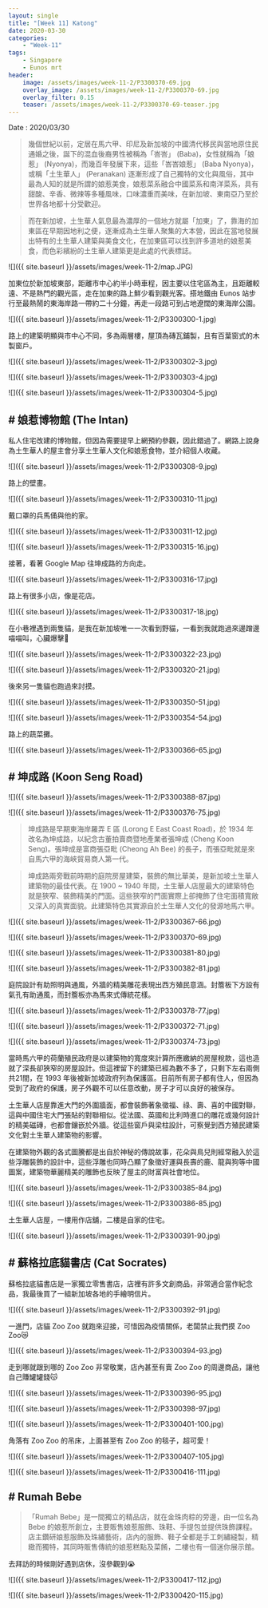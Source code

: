 ```yaml
---
layout: single
title: "[Week 11] Katong"
date: 2020-03-30
categories:
    - "Week-11"
tags:
    - Singapore
    - Eunos mrt
header:
    image: /assets/images/week-11-2/P3300370-69.jpg
    overlay_image: /assets/images/week-11-2/P3300370-69.jpg
    overlay_filter: 0.15
    teaser: /assets/images/week-11-2/P3300370-69-teaser.jpg
---
```


Date : 2020/03/30

> 幾個世紀以前，定居在馬六甲、印尼及新加坡的中國清代移民與當地原住民通婚之後，誕下的混血後裔男性被稱為「峇峇」 (Baba)，女性就稱為「娘惹」 (Nyonya)，而幾百年發展下來，這些「峇峇娘惹」 (Baba Nyonya)，或稱「土生華人」 (Peranakan) 逐漸形成了自己獨特的文化與風俗，其中最為人知的就是所謂的娘惹美食，娘惹菜系融合中國菜系和南洋菜系，具有甜酸、辛香、微辣等多種風味，口味濃重而美味，在新加坡、東南亞乃至於世界各地都十分受歡迎。

> 而在新加坡，土生華人氣息最為濃厚的一個地方就屬「加東」了，靠海的加東區在早期因地利之便，逐漸成為土生華人聚集的大本營，因此在當地發展出特有的土生華人建築與美食文化，在加東區可以找到許多道地的娘惹美食，而色彩繽紛的土生華人建築更是此處的代表標誌。

![]({{ site.baseurl }}/assets/images/week-11-2/map.JPG)

加東位於新加坡東部，距離市中心約半小時車程，因主要以住宅區為主，且距離較遠、不是熱門的觀光區，走在加東的路上鮮少看到觀光客。搭地鐵由 Eunos 站步行至最熱鬧的東海岸路一帶約二十分鐘，再走一段路可到占地遼闊的東海岸公園。

![]({{ site.baseurl }}/assets/images/week-11-2/P3300300-1.jpg)

路上的建築明顯與市中心不同，多為兩層樓，屋頂為磚瓦鋪製，且有百葉窗式的木製窗戶。

![]({{ site.baseurl }}/assets/images/week-11-2/P3300302-3.jpg)

![]({{ site.baseurl }}/assets/images/week-11-2/P3300303-4.jpg)

![]({{ site.baseurl }}/assets/images/week-11-2/P3300304-5.jpg)

## # 娘惹博物館 (The Intan)

私人住宅改建的博物館，但因為需要提早上網預約參觀，因此錯過了。網路上說身為土生華人的屋主會分享土生華人文化和娘惹食物，並介紹個人收藏。

![]({{ site.baseurl }}/assets/images/week-11-2/P3300308-9.jpg)

路上的壁畫。

![]({{ site.baseurl }}/assets/images/week-11-2/P3300310-11.jpg)

戴口罩的兵馬俑與他的家。

![]({{ site.baseurl }}/assets/images/week-11-2/P3300311-12.jpg)

![]({{ site.baseurl }}/assets/images/week-11-2/P3300315-16.jpg)

接著，看著 Google Map 往坤成路的方向走。

![]({{ site.baseurl }}/assets/images/week-11-2/P3300316-17.jpg)

路上有很多小店，像是花店。

![]({{ site.baseurl }}/assets/images/week-11-2/P3300317-18.jpg)

在小巷裡遇到兩隻貓，是我在新加坡唯一一次看到野貓，一看到我就跑過來邊蹭邊喵喵叫，心臟爆擊🥺

![]({{ site.baseurl }}/assets/images/week-11-2/P3300322-23.jpg)

![]({{ site.baseurl }}/assets/images/week-11-2/P3300320-21.jpg)

後來另一隻貓也跑過來討摸。

![]({{ site.baseurl }}/assets/images/week-11-2/P3300350-51.jpg)

![]({{ site.baseurl }}/assets/images/week-11-2/P3300354-54.jpg)

路上的蔬菜攤。

![]({{ site.baseurl }}/assets/images/week-11-2/P3300366-65.jpg)

## # 坤成路 (Koon Seng Road)

![]({{ site.baseurl }}/assets/images/week-11-2/P3300388-87.jpg)

![]({{ site.baseurl }}/assets/images/week-11-2/P3300376-75.jpg)

> 坤成路是早期東海岸羅弄 E 區 (Lorong E East Coast Road)，於 1934 年改名為坤成路，以紀念古董拍賣商暨地產業者張坤成 (Cheng Koon Seng)。張坤成是富商張亞毗 (Cheong Ah Bee) 的長子，而張亞毗就是來自馬六甲的海峽貿易商人第一代。

> 坤成路兩旁戰前時期的庭院房屋建築，裝飾的無比華美，是新加坡土生華人建築物的最佳代表。在 1900 ~ 1940 年間，土生華人店屋最大的建築特色就是狹窄、裝飾精美的門面。這些狹窄的門面實際上卻掩飾了住宅面積寬敞又深入的真實面貌。此建築特色其實源自於土生華人文化的發源地馬六甲。

![]({{ site.baseurl }}/assets/images/week-11-2/P3300367-66.jpg)

![]({{ site.baseurl }}/assets/images/week-11-2/P3300370-69.jpg)

![]({{ site.baseurl }}/assets/images/week-11-2/P3300381-80.jpg)

![]({{ site.baseurl }}/assets/images/week-11-2/P3300382-81.jpg)

庭院設計有助照明與通風，外牆的精美雕花表現出西方殖民意涵。封簷板下方設有氣孔有助通風，而封簷板亦為馬來式傳統花樣。

![]({{ site.baseurl }}/assets/images/week-11-2/P3300378-77.jpg)

![]({{ site.baseurl }}/assets/images/week-11-2/P3300372-71.jpg)

![]({{ site.baseurl }}/assets/images/week-11-2/P3300374-73.jpg)

當時馬六甲的荷蘭殖民政府是以建築物的寬度來計算所應繳納的房屋稅款，這也造就了深長卻狹窄的房屋設計。但這裡留下的建築已經為數不多了，只剩下左右兩側共21間，在 1993 年後被新加坡政府列為保護區。目前所有房子都有住人，但因為受到了政府的保護，房子外觀不可以任意改動，房子才可以良好的被保存。

土生華人店屋靠進大門的外圍牆面，都會裝飾著象徵福、祿、壽、喜的中國對聯，這與中國住宅大門張貼的對聯相似。從法國、英國和比利時進口的雕花或幾何設計的精美磁磚，也都會鑲嵌於外牆。從這些窗戶與梁柱設計，可察覺到西方殖民建築文化對土生華人建築物的影響。

在建築物外觀的各式圖騰都是出自於神秘的傳說故事，花朵與鳥兒則經常融入於這些浮雕裝飾的設計中，這些浮雕也同時凸顯了象徵好運與長壽的鹿、龍與狗等中國圖案，建築物華麗精美的雕飾也反映了屋主的財富與社會地位。  

![]({{ site.baseurl }}/assets/images/week-11-2/P3300385-84.jpg)

![]({{ site.baseurl }}/assets/images/week-11-2/P3300386-85.jpg)

土生華人店屋，一樓用作店舖，二樓是自家的住宅。

![]({{ site.baseurl }}/assets/images/week-11-2/P3300391-90.jpg)

## # 蘇格拉底貓書店 (Cat Socrates)

蘇格拉底貓書店是一家獨立零售書店，店裡有許多文創商品，非常適合當作紀念品，我最後買了一組新加坡各地的手繪明信片。

![]({{ site.baseurl }}/assets/images/week-11-2/P3300392-91.jpg)

一進門，店貓 Zoo Zoo 就跑來迎接，可惜因為疫情關係，老闆禁止我們摸 Zoo Zoo😿

![]({{ site.baseurl }}/assets/images/week-11-2/P3300394-93.jpg)

走到哪就跟到哪的 Zoo Zoo 非常敬業，店內甚至有賣 Zoo Zoo 的周邊商品，讓他自己賺罐罐錢😽

![]({{ site.baseurl }}/assets/images/week-11-2/P3300396-95.jpg)

![]({{ site.baseurl }}/assets/images/week-11-2/P3300398-97.jpg)

![]({{ site.baseurl }}/assets/images/week-11-2/P3300401-100.jpg)

角落有 Zoo Zoo 的吊床，上面甚至有 Zoo Zoo 的毯子，超可愛！

![]({{ site.baseurl }}/assets/images/week-11-2/P3300407-105.jpg)

![]({{ site.baseurl }}/assets/images/week-11-2/P3300416-111.jpg)

## # Rumah Bebe

> 「Rumah Bebe」是一間獨立的精品店，就在金珠肉粽的旁邊，由一位名為 Bebe 的娘惹所創立，主要販售娘惹服飾、珠鞋、手提包並提供珠飾課程。店主鑽研娘惹服飾及珠繡藝術，店內的服飾、鞋子全都是手工刺繡縫製，精緻而獨特，其同時販售傳統的娘惹糕點及菜餚，二樓也有一個迷你展示館。

去拜訪的時候剛好遇到店休，沒參觀到😭

![]({{ site.baseurl }}/assets/images/week-11-2/P3300417-112.jpg)

![]({{ site.baseurl }}/assets/images/week-11-2/P3300420-115.jpg)
